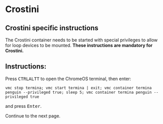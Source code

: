 # Crostini

## Crostini specific instructions

The Crostini container needs to be started with special privileges to allow for loop devices to be mounted. **These
instructions are mandatory for Crostini.**

## Instructions:

Press <kbd>CTRL</kbd><kbd>ALT</kbd><kbd>T</kbd> to open the ChromeOS terminal, then enter:

```
vmc stop termina; vmc start termina | exit; vmc container termina penguin --privileged true; sleep 5; vmc container termina penguin --privileged true
```

and press <kbd>Enter</kbd>.

Continue to the next page.